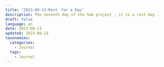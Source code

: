 ```yaml
---
title: "2023-08-13:Rest　for a Day"
description: The Seventh day of the 5am project , it is a rest day .  
draft: false
language: en
date: 2023-08-13
updated: 2023-08-13
taxonomies:
  categories:
    - Journal
  tags:
    - Journal
---
```


<!-- more -->

